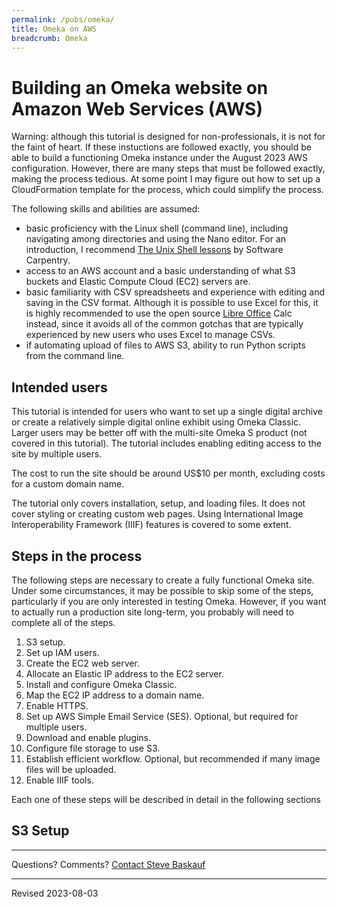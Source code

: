 ```yaml
---
permalink: /pubs/omeka/
title: Omeka on AWS
breadcrumb: Omeka
---
```


# Building an Omeka website on Amazon Web Services (AWS)

Warning: although this tutorial is designed for non-professionals, it is not for the faint of heart. If these instuctions are followed exactly, you should be able to build a functioning Omeka instance under the August 2023 AWS configuration. However, there are many steps that must be followed exactly, making the process tedious. At some point I may figure out how to set up a CloudFormation template for the process, which could simplify the process.

The following skills and abilities are assumed:
- basic proficiency with the Linux shell (command line), including navigating among directories and using the Nano editor. For an introduction, I recommend [The Unix Shell lessons](https://swcarpentry.github.io/shell-novice/) by Software Carpentry.
- access to an AWS account and a basic understanding of what S3 buckets and Elastic Compute Cloud (EC2) servers are.
- basic familiarity with CSV spreadsheets and experience with editing and saving in the CSV format. Although it is possible to use Excel for this, it is highly recommended to use the open source [Libre Office](https://www.libreoffice.org/) Calc instead, since it avoids all of the common gotchas that are typically experienced by new users who uses Excel to manage CSVs.
- if automating upload of files to AWS S3, ability to run Python scripts from the command line.

## Intended users

This tutorial is intended for users who want to set up a single digital archive or create a relatively simple digital online exhibit using Omeka Classic. Larger users may be better off with the multi-site Omeka S product (not covered in this tutorial). The tutorial includes enabling editing access to the site by multiple users.

The cost to run the site should be around US$10 per month, excluding costs for a custom domain name.

The tutorial only covers installation, setup, and loading files. It does not cover styling or creating custom web pages. Using International Image Interoperability Framework (IIIF) features is covered to some extent.

## Steps in the process

The following steps are necessary to create a fully functional Omeka site. Under some circumstances, it may be possible to skip some of the steps, particularly if you are only interested in testing Omeka. However, if you want to actually run a production site long-term, you probably will need to complete all of the steps.

1. S3 setup.
2. Set up IAM users.
3. Create the EC2 web server.
4. Allocate an Elastic IP address to the EC2 server.
5. Install and configure Omeka Classic.
6. Map the EC2 IP address to a domain name.
7. Enable HTTPS.
8. Set up AWS Simple Email Service (SES). Optional, but required for multiple users.
9. Download and enable plugins.
10. Configure file storage to use S3.
11. Establish efficient workflow. Optional, but recommended if many image files will be uploaded.
12. Enable IIIF tools.

Each one of these steps will be described in detail in the following sections

## S3 Setup



----

Questions? Comments? [Contact Steve Baskauf](mailto:steve.baskauf@vanderbilt.edu)

----
Revised 2023-08-03
